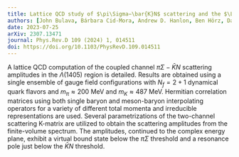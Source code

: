 ```yaml
---
title: Lattice QCD study of $\pi\Sigma−\bar{K}N$ scattering and the $\Lambda(1405)$ resonance
authors: [John Bulava, Bárbara Cid-Mora, Andrew D. Hanlon, Ben Hörz, Daniel Mohler, Colin Morningstar, Joseph Moscoso, Amy Nicholson, Fernando Romero-López, Sarah Skinner, André Walker-Loud]
date: 2023-07-25
arXiv: 2307.13471
journal: Phys.Rev.D 109 (2024) 1, 014511
doi: https://doi.org/10.1103/PhysRevD.109.014511
---
```


A lattice QCD computation of the coupled channel $\pi\Sigma−\bar{K}N$ scattering amplitudes in the $\Lambda(1405)$ region is detailed. Results are obtained using a single ensemble of gauge field configurations with $N_f=2+1$ dynamical quark flavors and $m_\pi\approx200$ MeV and $m_K\approx487$ MeV. Hermitian correlation matrices using both single baryon and meson-baryon interpolating operators for a variety of different total momenta and irreducible representations are used. Several parametrizations of the two-channel scattering K-matrix are utilized to obtain the scattering amplitudes from the finite-volume spectrum. The amplitudes, continued to the complex energy plane, exhibit a virtual bound state below the $\pi\Sigma$ threshold and a resonance pole just below the $\bar{K}N$ threshold.
